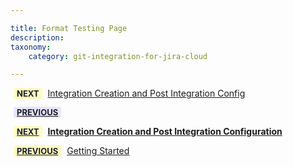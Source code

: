 ```yaml
---

title: Format Testing Page
description:
taxonomy:
    category: git-integration-for-jira-cloud

---
```



<b style='background-color:#FFFCC3; padding:1px 5px; color:#181D28; border-radius:3px; margin: 0 5px; font-size: small;'>NEXT</b> [Integration Creation and Post Integration Config](https://help.gitkraken.com/git-integration-for-jira-cloud/Getting-Started-Guide-Integration-Creation-Post-Integration-Config)


[<b style='background-color:#EAE5FE; padding:1px 5px; color:#181D28; border-radius:3px; margin: 0 5px; font-size: small;'>PREVIOUS</b>](https://help.gitkraken.com/git-integration-for-jira-cloud/Getting-Started-Guide/)



[<b style='background-color:#FFFCC3; padding:1px 5px; color:#181D28; border-radius:3px; margin: 0 5px; font-size: small;'>NEXT</b>](https://help.gitkraken.com/git-integration-for-jira-cloud/Getting-Started-Guide-Integration-Creation-Post-Integration-Config) <a href="https://help.gitkraken.com/git-integration-for-jira-cloud/Getting-Started-Guide-Integration-Creation-Post-Integration-Config">**Integration Creation and Post Integration Configuration**</a>

[<b style='background-color:#FFFCC3; padding:1px 5px; color:#181D28; border-radius:3px; margin: 0 5px; font-size: small;'>PREVIOUS</b>](https://help.gitkraken.com/git-integration-for-jira-cloud/Getting-Started-Guide/) <a href="https://help.gitkraken.com/git-integration-for-jira-cloud/Getting-Started-Guide/">Getting Started</a>

